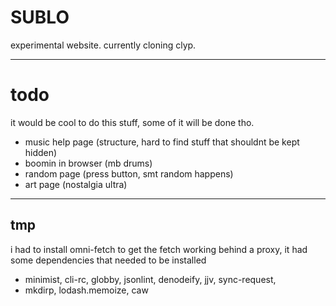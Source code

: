 # SUBLO

experimental website. currently cloning clyp. 

---
# todo

it would be cool to do this stuff, some of it will be done tho.
- music help page (structure, hard to find stuff that shouldnt be kept hidden)
- boomin in browser (mb drums)
- random page (press button, smt random happens)
- art page (nostalgia ultra)


---
## tmp

i had to install omni-fetch to get the fetch working behind a proxy, it had some dependencies that
needed to be installed
 - minimist, cli-rc, globby, jsonlint, denodeify, jjv, sync-request, 
 - mkdirp, lodash.memoize, caw
 

